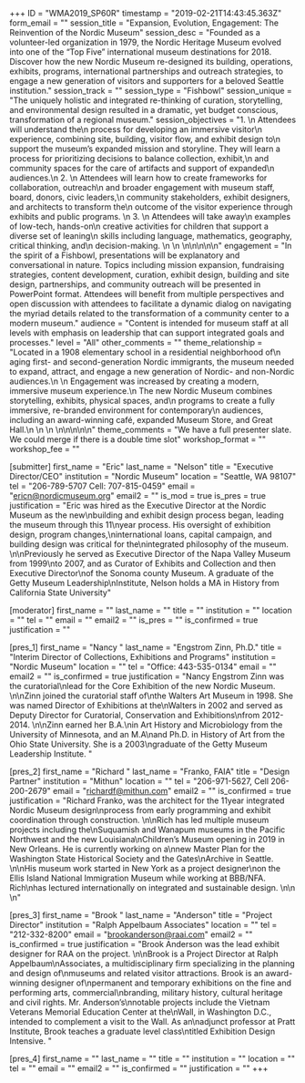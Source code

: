 +++
ID = "WMA2019_SP60R"
timestamp = "2019-02-21T14:43:45.363Z"
form_email = ""
session_title = "Expansion, Evolution, Engagement: The Reinvention of the Nordic Museum"
session_desc = "Founded as a volunteer-led organization in 1979, the Nordic Heritage Museum evolved into one of the “Top Five” international museum destinations for 2018. Discover how the new Nordic Museum re-designed its building, operations, exhibits, programs, international partnerships and outreach strategies, to engage a new generation of visitors and supporters for a beloved Seattle institution."
session_track = ""
session_type = "Fishbowl"
session_unique = "The uniquely holistic and integrated re-thinking of curation, storytelling, and environmental design resulted in a dramatic, yet budget conscious, transformation of a regional museum."
session_objectives = "1.     \n  Attendees will understand the\n  process for developing an immersive visitor\n  experience, combining site, building, visitor flow, and exhibit design to\n  support the museum’s expanded mission and storyline.  They will learn a process for prioritizing decisions to balance collection, exhibit,\n  and community spaces for the care of artifacts and support of expanded\n  audiences.\n  2.     \n  Attendees will learn how to create frameworks for collaboration, outreach\n  and broader engagement with museum staff, board, donors, civic leaders,\n  community stakeholders, exhibit designers, and architects to transform the\n  outcome of the visitor experience through exhibits and public programs. \n  3.     \n  Attendees will take away\n  examples of low-tech, hands-on\n  creative activities for children that support a diverse set of leaning\n  skills including language, mathematics, geography, critical thinking, and\n  decision-making. \n  \n \n\n\n\n\n"
engagement = "In the spirit of a Fishbowl, presentations will be explanatory and conversational in nature. Topics including mission expansion, fundraising strategies, content development, curation, exhibit design, building and site design, partnerships, and community outreach will be presented in PowerPoint format. Attendees will benefit from multiple perspectives and open discussion with attendees to facilitate a dynamic dialog on navigating the myriad details related to the transformation of a community center to a modern museum."
audience = "Content is intended for museum staff at all levels with emphasis on leadership that can support integrated goals and processes."
level = "All"
other_comments = ""
theme_relationship = "Located in a 1908 elementary school in a residential neighborhood of\n  aging first- and second-generation Nordic immigrants, the museum needed to expand, attract, and engage a new generation of Nordic- and non-Nordic audiences.\n   \n  Engagement was increased by creating a modern, immersive museum experience.\n  The new Nordic Museum combines storytelling, exhibits, physical spaces, and\n  programs to create a fully immersive, re-branded environment for contemporary\n  audiences, including an award-winning café, expanded Museum Store, and Great Hall.\n  \n  \n \n\n\n\n\n"
theme_comments = "We have a full presenter slate. We could merge if there is a double time slot"
workshop_format = ""
workshop_fee = ""

[submitter]
first_name = "Eric"
last_name = "Nelson"
title = "Executive Director/CEO"
institution = "Nordic Museum"
location = "Seattle, WA 98107"
tel = "206-789-5707 Cell: 707-815-0459"
email = "ericn@nordicmuseum.org"
email2 = ""
is_mod = true
is_pres = true
justification = "Eric was hired as the Executive Director at the Nordic Museum as the new\nbuilding and exhibit design process began, leading the museum through this 11\nyear process. His oversight of exhibition design, program changes,\ninternational loans, capital campaign, and building design was critical for the\nintegrated philosophy of the museum. \n\nPreviously he served as Executive Director of the Napa Valley Museum from 1999\nto 2007, and as Curator of Exhibits and Collection and then Executive Director\nof the Sonoma county Museum. A graduate of the Getty Museum Leadership\nInstitute, Nelson holds a MA in History from California State University"

[moderator]
first_name = ""
last_name = ""
title = ""
institution = ""
location = ""
tel = ""
email = ""
email2 = ""
is_pres = ""
is_confirmed = true
justification = ""

[pres_1]
first_name = "Nancy "
last_name = "Engstrom Zinn, Ph.D."
title = "Interim Director of Collections, Exhibitions and Programs"
institution = "Nordic Museum"
location = ""
tel = "Office: 443-535-0134"
email = ""
email2 = ""
is_confirmed = true
justification = "Nancy Engstrom Zinn was the curatorial\nlead for the Core Exhibition of the new Nordic Museum. \n\nZinn joined the curatorial staff of\nthe Walters Art Museum in 1998. She was named Director of Exhibitions at the\nWalters in 2002 and served as Deputy Director for Curatorial, Conservation and Exhibitions\nfrom 2012-2014. \n\nZinn earned her B.A.\nin Art History and Microbiology from the University of Minnesota, and an M.A\nand Ph.D. in History of Art from the Ohio State University. She is a 2003\ngraduate of the Getty Museum Leadership Institute. "

[pres_2]
first_name = "Richard "
last_name = "Franko, FAIA"
title = "Design Partner"
institution = "Mithun"
location = ""
tel = "206-971-5627, Cell 206-200-2679"
email = "richardf@mithun.com"
email2 = ""
is_confirmed = true
justification = "Richard Franko, was the architect for the 11year integrated Nordic Museum design\nprocess from early programming and exhibit coordination through construction. \n\nRich has led multiple museum projects including the\nSuquamish and Wanapum museums in the Pacific Northwest and the new Louisiana\nChildren’s Museum opening in 2019 in New Orleans. He is currently working on a\nnew Master Plan for the Washington State Historical Society and the Gates\nArchive in Seattle.  \n\nHis museum work started in New York as a project designer\non the Ellis Island National Immigration Museum while working at BBB/NFA. Rich\nhas lectured internationally on integrated and sustainable design. \n\n \n"

[pres_3]
first_name = "Brook "
last_name = "Anderson"
title = "Project Director"
institution = "Ralph Appelbaum Associates"
location = ""
tel = "212-332-8200"
email = "brookanderson@raai.com"
email2 = ""
is_confirmed = true
justification = "Brook Anderson was the lead exhibit designer for RAA on the project. \n\nBrook is a Project Director at Ralph Appelbaum\nAssociates, a multidisciplinary firm specializing in the planning and design of\nmuseums and related visitor attractions. Brook is an award-winning designer of\npermanent and temporary exhibitions on the fine and performing arts, commercial\nbranding, military history, cultural heritage and civil rights. Mr. Anderson’s\nnotable projects include the Vietnam Veterans Memorial Education Center at the\nWall, in Washington D.C., intended to complement a visit to the Wall. As an\nadjunct professor at Pratt Institute, Brook teaches a graduate level class\ntitled Exhibition Design Intensive. "

[pres_4]
first_name = ""
last_name = ""
title = ""
institution = ""
location = ""
tel = ""
email = ""
email2 = ""
is_confirmed = ""
justification = ""
+++
